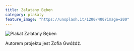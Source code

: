 ```yaml
---
title: Załatany Bęben
category: plakaty
feature_image: "https://unsplash.it/1200/400?image=200"
---
```


![Plakat Załatany Bęben](http://zsyp.fl9.eu/pratchett/posters/poster_10_2016.jpg)

Autorem projektu jest Zofia Gwóźdź.